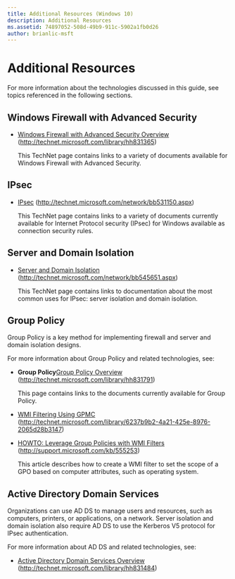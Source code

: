 ```yaml
---
title: Additional Resources (Windows 10)
description: Additional Resources
ms.assetid: 74897052-508d-49b9-911c-5902a1fb0d26
author: brianlic-msft
---
```


# Additional Resources


For more information about the technologies discussed in this guide, see topics referenced in the following sections.

## Windows Firewall with Advanced Security


-   [Windows Firewall with Advanced Security Overview](http://technet.microsoft.com/library/hh831365) (http://technet.microsoft.com/library/hh831365)

    This TechNet page contains links to a variety of documents available for Windows Firewall with Advanced Security.

## IPsec


-   [IPsec](http://technet.microsoft.com/network/bb531150.aspx) (http://technet.microsoft.com/network/bb531150.aspx)

    This TechNet page contains links to a variety of documents currently available for Internet Protocol security (IPsec) for Windows available as connection security rules.

## Server and Domain Isolation


-   [Server and Domain Isolation](http://technet.microsoft.com/network/bb545651.aspx) (http://technet.microsoft.com/network/bb545651.aspx)

    This TechNet page contains links to documentation about the most common uses for IPsec: server isolation and domain isolation.

## Group Policy


Group Policy is a key method for implementing firewall and server and domain isolation designs.

For more information about Group Policy and related technologies, see:

-   **Group Policy**[Group Policy Overview](http://technet.microsoft.com/library/hh831791) (http://technet.microsoft.com/library/hh831791)

    This page contains links to the documents currently available for Group Policy.

-   [WMI Filtering Using GPMC](http://technet.microsoft.com/library/6237b9b2-4a21-425e-8976-2065d28b3147) (http://technet.microsoft.com/library/6237b9b2-4a21-425e-8976-2065d28b3147)

-   [HOWTO: Leverage Group Policies with WMI Filters](http://support.microsoft.com/kb/555253) (http://support.microsoft.com/kb/555253)

    This article describes how to create a WMI filter to set the scope of a GPO based on computer attributes, such as operating system.

## Active Directory Domain Services


Organizations can use AD DS to manage users and resources, such as computers, printers, or applications, on a network. Server isolation and domain isolation also require AD DS to use the Kerberos V5 protocol for IPsec authentication.

For more information about AD DS and related technologies, see:

-   [Active Directory Domain Services Overview](http://technet.microsoft.com/library/hh831484) (http://technet.microsoft.com/library/hh831484)

 

 





